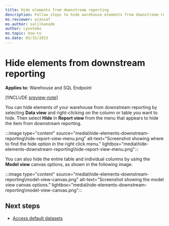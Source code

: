 ```yaml
---
title: Hide elements from downstream reporting
description: Follow steps to hide warehouse elements from downstream reporting.
ms.reviewer: wiassaf
ms.author: salilkanade
author: cynotebo
ms.topic: how-to
ms.date: 03/15/2023
---
```


# Hide elements from downstream reporting

**Applies to:** Warehouse and SQL Endpoint

[!INCLUDE [preview-note](../includes/preview-note.md)]

You can hide elements of your warehouse from downstream reporting by selecting **Data view** and right-clicking on the column or table you want to hide. Then select **Hide** in **Report view** from the menu that appears to hide the item from downstream reporting.

:::image type="content" source="media\hide-elements-downstream-reporting\hide-report-view-menu.png" alt-text="Screenshot showing where to find the hide option in the right click menu." lightbox="media\hide-elements-downstream-reporting\hide-report-view-menu.png":::

You can also hide the entire table and individual columns by using the **Model view** canvas options, as shown in the following image.

:::image type="content" source="media\hide-elements-downstream-reporting\model-view-canvas.png" alt-text="Screenshot showing the model view canvas options." lightbox="media\hide-elements-downstream-reporting\model-view-canvas.png":::

## Next steps

 - [Access default datasets](access-default-datasets.md)
